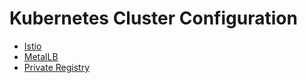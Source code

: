 # Kubernetes Cluster Configuration
* [Istio](https://github.com/life4honor/TIL/tree/master/k8s/istio)
* [MetalLB](https://github.com/life4honor/TIL/tree/master/k8s/metallb)
* [Private Registry](https://github.com/life4honor/TIL/tree/master/k8s/registry)
